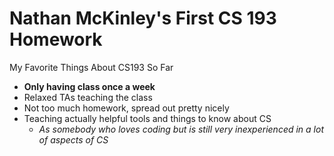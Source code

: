 # Nathan McKinley's First CS 193 Homework

My Favorite Things About CS193 So Far
- **Only having class once a week**
- Relaxed TAs teaching the class
- Not too much homework, spread out pretty nicely
- Teaching actually helpful tools and things to know about CS
  - _As somebody who loves coding but is still very inexperienced in a lot of aspects of CS_
 
